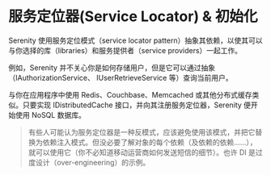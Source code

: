 # 服务定位器(Service Locator) &amp; 初始化

Serenity 使用服务定位模式（service locator pattern）抽象其依赖，以使其可以与你选择的库（libraries）和服务提供者（service providers）一起工作。

例如，Serenity 并不关心你是如何存储用户，但是它可以通过抽象（IAuthorizationService、 IUserRetrieveService 等）查询当前用户。

与你在应用程序中使用 Redis、Couchbase、Memcached 或其他分布式缓存类似。只要实现 IDistributedCache 接口，并向其注册服务定位器，Serenity 便开始使用 NoSQL 数据库。 

> 有些人可能认为服务定位器是一种反模式，应该避免使用该模式，并把它替换为依赖注入模式。但没必要了解对象的每个依赖（及依赖的依赖……），就可以使用它（你不必知道移动运营商如何发送短信的细节）。也许 DI 是过度设计（over-engineering）的示例。

